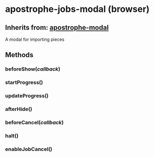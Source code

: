 # apostrophe-jobs-modal (browser)
## Inherits from: [apostrophe-modal](../apostrophe-modal/browser-apostrophe-modal.md)
A modal for importing pieces


## Methods
### beforeShow(*callback*)

### startProgress()

### updateProgress()

### afterHide()

### beforeCancel(*callback*)

### halt()

### enableJobCancel()

